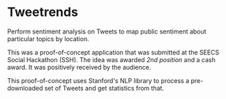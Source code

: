 # Tweetrends

Perform sentiment analysis on Tweets to map public sentiment about particular topics by location.

This was a proof-of-concept application that was submitted at the SEECS Social Hackathon (SSH). The idea was awarded *2nd position* and a cash award. It was positively received by the audience.

This proof-of-concept uses Stanford's NLP library to process a pre-downloaded set of Tweets and get statistics from that.
